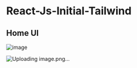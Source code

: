 # React-Js-Initial-Tailwind
 
## Home UI
![image](https://github.com/user-attachments/assets/a0c1ff47-cde6-491e-be42-9deaee07984d)

![Uploading image.png…]()
